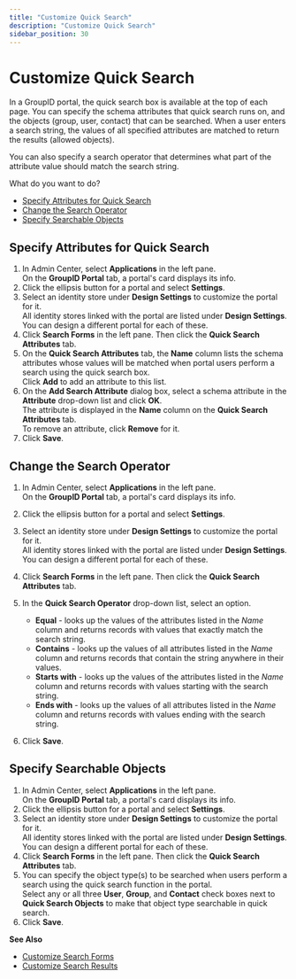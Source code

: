 ```yaml
---
title: "Customize Quick Search"
description: "Customize Quick Search"
sidebar_position: 30
---
```


# Customize Quick Search

In a GroupID portal, the quick search box is available at the top of each page. You can specify the
schema attributes that quick search runs on, and the objects (group, user, contact) that can be
searched. When a user enters a search string, the values of all specified attributes are matched to
return the results (allowed objects).

You can also specify a search operator that determines what part of the attribute value should match
the search string.

What do you want to do?

- [Specify Attributes for Quick Search](#specify-attributes-for-quick-search)
- [Change the Search Operator](#change-the-search-operator)
- [Specify Searchable Objects](#specify-searchable-objects)

## Specify Attributes for Quick Search

1. In Admin Center, select **Applications** in the left pane.  
   On the **GroupID Portal** tab, a portal's card displays its info.
2. Click the ellipsis button for a portal and select **Settings**.
3. Select an identity store under **Design Settings** to customize the portal for it.  
   All identity stores linked with the portal are listed under **Design Settings**. You can design a
   different portal for each of these.
4. Click **Search Forms** in the left pane. Then click the **Quick Search Attributes** tab.
5. On the **Quick Search Attributes** tab, the **Name** column lists the schema attributes whose
   values will be matched when portal users perform a search using the quick search box.  
   Click **Add** to add an attribute to this list.
6. On the **Add Search Attribute** dialog box, select a schema attribute in the **Attribute**
   drop-down list and click **OK**.  
   The attribute is displayed in the **Name** column on the **Quick Search Attributes** tab.  
   To remove an attribute, click **Remove** for it.
7. Click **Save**.

## Change the Search Operator

1. In Admin Center, select **Applications** in the left pane.  
   On the **GroupID Portal** tab, a portal's card displays its info.
2. Click the ellipsis button for a portal and select **Settings**.
3. Select an identity store under **Design Settings** to customize the portal for it.  
   All identity stores linked with the portal are listed under **Design Settings**. You can design a
   different portal for each of these.
4. Click **Search Forms** in the left pane. Then click the **Quick Search Attributes** tab.
5. In the **Quick Search Operator** drop-down list, select an option.

    - **Equal** - looks up the values of the attributes listed in the _Name_ column and returns
      records with values that exactly match the search string.
    - **Contains** - looks up the values of all attributes listed in the _Name_ column and returns
      records that contain the string anywhere in their values.
    - **Starts with** - looks up the values of the attributes listed in the _Name_ column and
      returns records with values starting with the search string.
    - **Ends with** - looks up the values of all attributes listed in the _Name_ column and returns
      records with values ending with the search string.

6. Click **Save**.

## Specify Searchable Objects

1. In Admin Center, select **Applications** in the left pane.  
   On the **GroupID Portal** tab, a portal's card displays its info.
2. Click the ellipsis button for a portal and select **Settings**.
3. Select an identity store under **Design Settings** to customize the portal for it.  
   All identity stores linked with the portal are listed under **Design Settings**. You can design a
   different portal for each of these.
4. Click **Search Forms** in the left pane. Then click the **Quick Search Attributes** tab.
5. You can specify the object type(s) to be searched when users perform a search using the quick
   search function in the portal.  
   Select any or all three **User**, **Group**, and **Contact** check boxes next to **Quick Search
   Objects** to make that object type searchable in quick search.
6. Click **Save**.

**See Also**

- [Customize Search Forms](/docs/directorymanager/11.0/admincenter/applications/portal/displaytype/searchforms.md)
- [Customize Search Results](/docs/directorymanager/11.0/admincenter/applications/portal/displaytype/searchresults.md)

